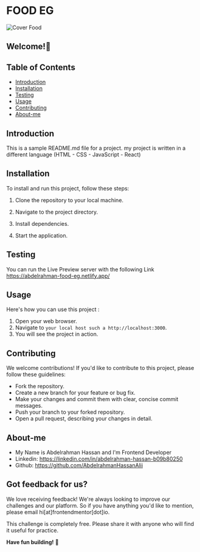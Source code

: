 # FOOD EG

![Cover Food](../scr/images/cover.png)

## Welcome!👋

## Table of Contents

- [Introduction](#introduction)
- [Installation](#installation)
- [Testing](#testing)
- [Usage](#usage)
- [Contributing](#contributing)
- [About-me](#about-me)

## Introduction
This is a sample README.md file for a project. my project is written in a different language (HTML - CSS - JavaScript - React)

## Installation
To install and run this project, follow these steps:

1. Clone the repository to your local machine.

2. Navigate to the project directory.

3. Install dependencies.

4. Start the application.

## Testing
You can run the Live Preview server with the following Link https://abdelrahman-food-eg.netlify.app/

## Usage
Here's how you can use this project :

1. Open your web browser.
2. Navigate to `your local host such a http://localhost:3000`.
3. You will see the project in action.

## Contributing
We welcome contributions! If you'd like to contribute to this project, please follow these guidelines:

- Fork the repository.
- Create a new branch for your feature or bug fix.
- Make your changes and commit them with clear, concise commit messages.
- Push your branch to your forked repository.
- Open a pull request, describing your changes in detail.

## About-me
- My Name is Abdelrahman Hassan and I'm Frontend Developer
- Linkedin: https://linkedin.com/in/abdelrahman-hassan-b09b80250
- Github: https://github.com/AbdelrahmanHassanAlii

## Got feedback for us?

We love receiving feedback! We're always looking to improve our challenges and our platform. So if you have anything you'd like to mention, please email hi[at]frontendmentor[dot]io.

This challenge is completely free. Please share it with anyone who will find it useful for practice.

**Have fun building!** 🚀
